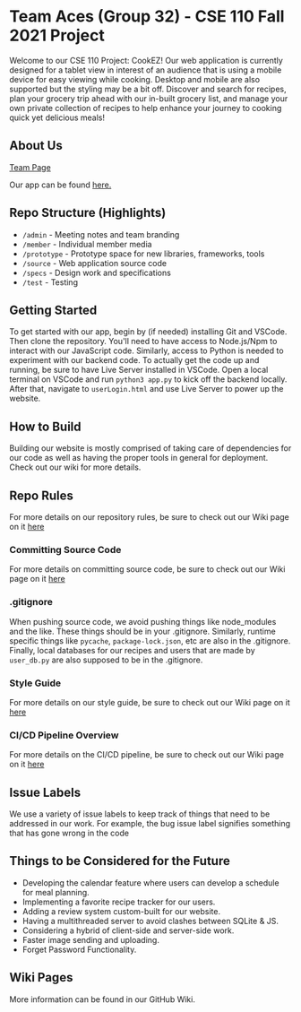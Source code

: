 # Team Aces (Group 32) - CSE 110 Fall 2021 Project

Welcome to our CSE 110 Project: CookEZ! Our web application is currently designed for a tablet view in interest of an audience that is using a mobile device for easy viewing while cooking. Desktop and mobile are also supported but the styling may be a bit off. Discover and search for recipes, plan your grocery trip ahead with our in-built grocery list, and manage your own private collection of recipes to help enhance your journey to cooking quick yet delicious meals!

## About Us
[Team Page](admin/team.md)

Our app can be found [here.](https://www.home.cookez.click/userlogin)

## Repo Structure (Highlights)
- `/admin` - Meeting notes and team branding
- `/member` - Individual member media
- `/prototype` - Prototype space for new libraries, frameworks, tools
- `/source` - Web application source code
- `/specs` - Design work and specifications
- `/test` - Testing 

## Getting Started

To get started with our app, begin by (if needed) installing Git and VSCode. Then clone the repository. You'll need to have access to Node.js/Npm to interact with our JavaScript code. Similarly, access to Python is needed to experiment with our backend code. To actually get the code up and running, be sure to have Live Server installed in VSCode. Open a local terminal on VSCode and run `python3 app.py` to kick off the backend locally. After that, navigate to `userLogin.html` and use Live Server to power up the website.

## How to Build

Building our website is mostly comprised of taking care of dependencies for our code as well as having the proper tools in general for deployment. Check out our wiki for more details.

## Repo Rules

For more details on our repository rules, be sure to check out our Wiki page on it [here](https://github.com/cse110-fa21-group32/cse110-fa21-group32/wiki/Repo-Rules)

### Committing Source Code

For more details on committing source code, be sure to check out our Wiki page on it [here](https://github.com/cse110-fa21-group32/cse110-fa21-group32/wiki/Repo-Rules#commit)

### .gitignore

When pushing source code, we avoid pushing things like node_modules and the like. These things should be in your .gitignore. Similarly, runtime specific things like `pycache`, `package-lock.json`, etc are also in the .gitignore. Finally, local databases for our recipes and users that are made by `user_db.py` are also supposed to be in the .gitignore.

### Style Guide

For more details on our style guide, be sure to check out our Wiki page on it [here](https://github.com/cse110-fa21-group32/cse110-fa21-group32/wiki/Style-Guide)

### CI/CD Pipeline Overview

For more details on the CI/CD pipeline, be sure to check out our Wiki page on it [here](https://github.com/cse110-fa21-group32/cse110-fa21-group32/wiki/Pipeline)

## Issue Labels

We use a variety of issue labels to keep track of things that need to be addressed in our work. For example, the bug issue label signifies something that has gone wrong in the code 

## Things to be Considered for the Future
- Developing the calendar feature where users can develop a schedule for meal planning.
- Implementing a favorite recipe tracker for our users.
- Adding a review system custom-built for our website.
- Having a multithreaded server to avoid clashes between SQLite & JS.
- Considering a hybrid of client-side and server-side work.
- Faster image sending and uploading.
- Forget Password Functionality.

## Wiki Pages
More information can be found in our GitHub Wiki.
